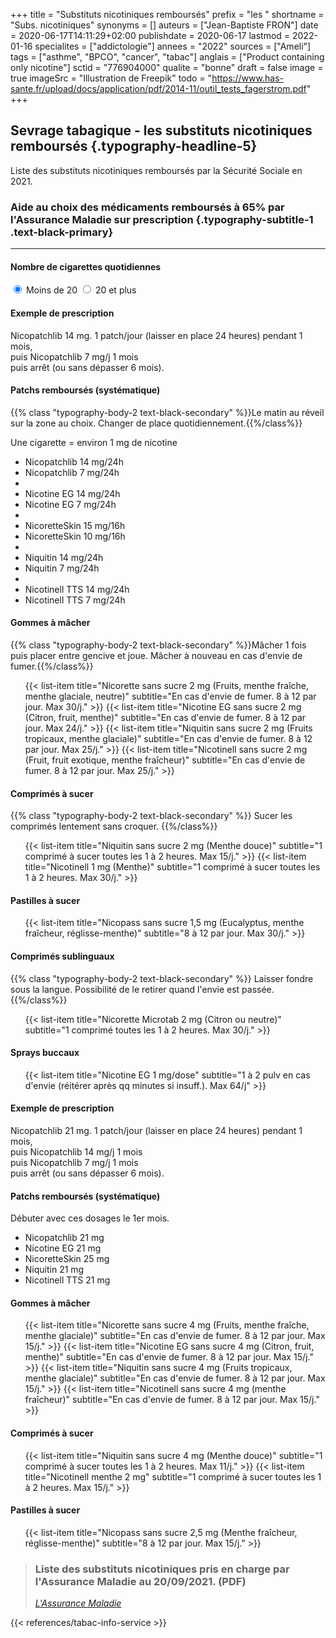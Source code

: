 +++
title = "Substituts nicotiniques remboursés"
prefix = "les "
shortname = "Subs. nicotiniques"
synonyms = []
auteurs = ["Jean-Baptiste FRON"]
date = 2020-06-17T14:11:29+02:00
publishdate = 2020-06-17
lastmod = 2022-01-16
specialites = ["addictologie"]
annees = "2022"
sources = ["Ameli"]
tags = ["asthme", "BPCO", "cancer", "tabac"]
anglais = ["Product containing only nicotine"]
sctid = "776904000"
qualite = "bonne"
draft = false
image = true
imageSrc = "Illustration de Freepik"
todo = "https://www.has-sante.fr/upload/docs/application/pdf/2014-11/outil_tests_fagerstrom.pdf"
+++

## Sevrage tabagique - les substituts nicotiniques remboursés {.typography-headline-5}

Liste des substituts nicotiniques remboursés par la Sécurité Sociale en 2021.

### Aide au choix des médicaments remboursés à 65% par l'Assurance Maladie sur prescription {.typography-subtitle-1 .text-black-primary}

<hr class="my-3">
<article class="my-3 my-lg-4" style="max-width: 800px">
  <h4 class="typography-headline-6 mb-3">Nombre de cigarettes quotidiennes</h4>
  <div class="d-flex">
    <label class="radio-card m-3" data-toggle="collapse" data-target="#patchs-moins20">
      <input type="radio" name="demo" class="card-input-element d-none" id="moins20" checked required>
      <span class="card card-primary-action rounded-lg card-body d-flex flex-row justify-content-center align-items-center">
        Moins de 20
      </span>
    </label>
    <label class="radio-card m-3" data-toggle="collapse" data-target="#patchs-plus20">
      <input type="radio" name="demo" class="card-input-element d-none" value="plus20">
      <span class="card card-primary-action rounded-lg card-body d-flex flex-row justify-content-center align-items-center">
        20 et plus
      </span>
    </label>
  </div>
</article>
<div class="accordion" id="accordionExample" style="max-width: 800px">
  <div class="collapse show" id="patchs-moins20" data-parent="#accordionExample">
    <div class="card rounded mb-3">
      <div class="card-body">
        <h4 class="card-subtitle">Exemple de prescription</h4>
        <p class="user-select-all">Nicopatchlib 14 mg. 1 patch/jour (laisser en place 24 heures) pendant 1 mois,<br>
          puis Nicopatchlib 7 mg/j 1 mois<br>
          puis arrêt (ou sans dépasser 6 mois).</p>
      </div>
    </div>
    <h4 class="typography-overline font-weight-bolder mt-lg-5">Patchs remboursés (systématique)</h4>
    {{% class "typography-body-2 text-black-secondary" %}}Le matin au réveil sur la zone au choix. Changer de place quotidiennement.{{%/class%}}
    <p>Une cigarette = environ 1 mg de nicotine</p>
    <ul class="list-group list-group-xs"><!--Pierre Fabre-->
      <li class="list-group-item">Nicopatchlib 14 mg<span class="text-muted">/24h</span></li>
      <li class="list-group-item">Nicopatchlib 7 mg<span class="text-muted">/24h</span></li>
      <li class="list-group-divider"></li><!--Nicotine EG-->
      <li class="list-group-item">Nicotine EG 14 mg<span class="text-muted">/24h</span></li>
      <li class="list-group-item">Nicotine EG 7 mg<span class="text-muted">/24h</span></li>
      <li class="list-group-divider"></li><!--Johnson & Johnson, 16h-->
      <li class="list-group-item">NicoretteSkin 15 mg<span class="text-muted">/16h</span></li>
      <li class="list-group-item">NicoretteSkin 10 mg<span class="text-muted">/16h</span></li>
      <li class="list-group-divider"></li>
      <li class="list-group-item">Niquitin 14 mg<span class="text-muted">/24h</span></li>
      <!--Perrigo Company-->
      <li class="list-group-item">Niquitin 7 mg<span class="text-muted">/24h</span></li>
      <li class="list-group-divider"></li>
      <li class="list-group-item">Nicotinell TTS 14 mg<span class="text-muted">/24h</span></li>
      <!--GlaxoSmithKline-->
      <li class="list-group-item">Nicotinell TTS 7 mg<span class="text-muted">/24h</span></li>
    </ul>
    <h4 class="typography-overline mt-lg-5">Gommes à mâcher</h4>
    {{% class "typography-body-2 text-black-secondary" %}}Mâcher 1 fois puis placer entre gencive et joue. Mâcher à nouveau en cas d'envie de fumer.{{%/class%}}
    <ul class="list-group">
      {{< list-item title="Nicorette sans sucre 2 mg (Fruits, menthe fraîche, menthe glaciale, neutre)" subtitle="En cas d'envie de fumer. 8 à 12 par jour. Max 30/j." >}}
      {{< list-item title="Nicotine EG sans sucre 2 mg (Citron, fruit, menthe)" subtitle="En cas d'envie de fumer. 8 à 12 par jour. Max 24/j." >}}
      {{< list-item title="Niquitin sans sucre 2 mg (Fruits tropicaux, menthe glaciale)" subtitle="En cas d'envie de fumer. 8 à 12 par jour. Max 25/j." >}}
      {{< list-item title="Nicotinell sans sucre 2 mg (Fruit, fruit exotique, menthe fraîcheur)" subtitle="En cas d'envie de fumer. 8 à 12 par jour. Max 25/j." >}}
    </ul>
    <!-- Comprimés à sucer -->
    <h4 class="typography-overline mt-lg-3">Comprimés à sucer</h4>
    {{% class "typography-body-2 text-black-secondary" %}} Sucer les comprimés lentement sans croquer. {{%/class%}}
    <ul class="list-group">
      {{< list-item title="Niquitin sans sucre 2 mg (Menthe douce)" subtitle="1 comprimé à sucer toutes les 1 à 2 heures. Max 15/j." >}}
      {{< list-item title="Nicotinell 1 mg (Menthe)" subtitle="1 comprimé à sucer toutes les 1 à 2 heures. Max 30/j." >}}
    </ul>
    <!-- Pastilles à sucer -->
    <h4 class="typography-overline mt-lg-3">Pastilles à sucer</h4>
    <ul class="list-group">
      {{< list-item title="Nicopass sans sucre 1,5 mg (Eucalyptus, menthe fraîcheur, réglisse-menthe)" subtitle="8 à 12 par jour. Max 30/j." >}}
    </ul>
    <!-- Cp sublinguaux -->
    <h4 class="typography-overline mt-lg-3">Comprimés sublinguaux</h4>
    {{% class "typography-body-2 text-black-secondary" %}} Laisser fondre sous la langue. Possibilité de le retirer quand l'envie est passée. {{%/class%}}
    <ul class="list-group">
      {{< list-item title="Nicorette Microtab 2 mg (Citron ou neutre)" subtitle="1 comprimé toutes les 1 à 2 heures. Max 30/j." >}}
    </ul>
    <!-- Sprays buccaux -->
    <h4 class="typography-overline mt-lg-3">Sprays buccaux</h4>
    <ul class="list-group">
      {{< list-item title="Nicotine EG 1 mg/dose" subtitle="1 à 2 pulv en cas d'envie (réitérer après qq minutes si insuff.). Max 64/j" >}}
    </ul>
  </div>
  <!--+20-->
  <div class="collapse" id="patchs-plus20" data-parent="#accordionExample">
    <div class="card rounded mb-3">
      <div class="card-body">
        <h4 class="card-subtitle">Exemple de prescription</h4>
        <p class="card-text user-select-all">Nicopatchlib 21 mg. 1 patch/jour (laisser en place 24 heures) pendant 1 mois,<br>
          puis Nicopatchlib 14 mg/j 1 mois<br>
          puis Nicopatchlib 7 mg/j 1 mois<br>
          puis arrêt (ou sans dépasser 6 mois).</p>
      </div>
    </div>
    <h4 class="typography-overline">Patchs remboursés (systématique)</h4>
    <p class="text-black-secondary">Débuter avec ces dosages le 1er mois.</p>
    <ul class="list-group list-group-xs">
      <li class="list-group-item">Nicopatchlib 21 mg</li>
      <li class="list-group-item">Nicotine EG 21 mg</li>
      <li class="list-group-item">NicoretteSkin 25 mg</li>
      <li class="list-group-item">Niquitin 21 mg</li>
      <li class="list-group-item">Nicotinell TTS 21 mg</li>
    </ul>
    <h4 class="typography-overline mt-lg-5">Gommes à mâcher</h4>
    <ul class="list-group">
      {{< list-item title="Nicorette sans sucre 4 mg (Fruits, menthe fraîche, menthe glaciale)" subtitle="En cas d'envie de fumer. 8 à 12 par jour. Max 15/j." >}}
      {{< list-item title="Nicotine EG sans sucre 4 mg (Citron, fruit, menthe)" subtitle="En cas d'envie de fumer. 8 à 12 par jour. Max 15/j." >}}
      {{< list-item title="Niquitin sans sucre 4 mg (Fruits tropicaux, menthe glaciale)" subtitle="En cas d'envie de fumer. 8 à 12 par jour. Max 15/j." >}}
      {{< list-item title="Nicotinell sans sucre 4 mg (menthe fraîcheur)" subtitle="En cas d'envie de fumer. 8 à 12 par jour. Max 15/j." >}}
    </ul>
    <h4 class="typography-overline mt-lg-3">Comprimés à sucer</h4>
    <ul class="list-group">
      {{< list-item title="Niquitin sans sucre 4 mg (Menthe douce)" subtitle="1 comprimé à sucer toutes les 1 à 2 heures. Max 11/j." >}}
      {{< list-item title="Nicotinell menthe 2 mg" subtitle="1 comprimé à sucer toutes les 1 à 2 heures. Max 15/j." >}}
    </ul>
    <h4 class="typography-overline mt-lg-3">Pastilles à sucer</h4>
    <ul class="list-group">
    {{< list-item title="Nicopass sans sucre 2,5 mg (Menthe fraîcheur, réglisse-menthe)" subtitle="8 à 12 par jour. Max 15/j." >}}
    </ul>
  </div>
</div>

<blockquote class="blockquote mt-5">
  <h3 class="typography-body-2 mb-0">Liste des substituts nicotiniques pris en charge par l'Assurance Maladie au 20/09/2021. (PDF)</h3>
  <footer class="blockquote-footer">
    <cite title="Ameli"><a
        href="https://www.ameli.fr/sites/default/files/Documents/441422/document/liste-substituts-nicotiniques_assurance-maladie_2021-10-15_0.pdf"
        rel="external nofollow noopener">L'Assurance Maladie</a></cite>
  </footer>
</blockquote>

{{< references/tabac-info-service >}}
